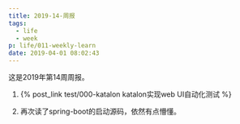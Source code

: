 ```yaml
---
title: 2019-14-周报
tags:
  - life
  - week
p: life/011-weekly-learn
date: 2019-04-01 08:02:43
---
```


这是2019年第14周周报。


1. {% post_link test/000-katalon katalon实现web UI自动化测试 %}

2. 再次读了spring-boot的启动源码，依然有点懵懂。


